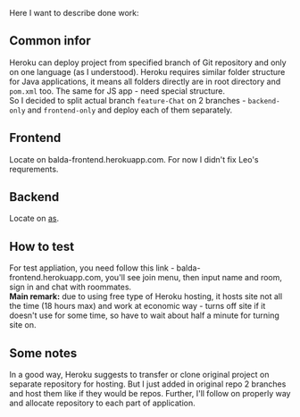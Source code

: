 Here I want to describe done work:

## Common infor
Heroku can deploy project from specified branch of Git repository and only on one language (as I understood).
Heroku requires similar folder structure for Java applications, it means all folders directly are in root directory and `pom.xml` too. The same for JS app - need special structure.   
So I decided to split actual branch `feature-Chat` on 2 branches - `backend-only` and `frontend-only` and deploy each of them separately.

## Frontend 
Locate on balda-frontend.herokuapp.com.
For now I didn't fix Leo's requrements.

## Backend
Locate on [as](balda-play.herokuapp.com). 

## How to test
For test appliation, you need follow this link - balda-frontend.herokuapp.com, you'll see join menu, then input name and room, sign in and chat with roommates.  
**Main remark:** due to using free type of Heroku hosting, it hosts site not all the time (18 hours max) and work at economic way - turns off site if it doesn't use for some time, so have to wait about half a minute for turning site on.

## Some notes
In a good way, Heroku suggests to transfer or clone original project on separate repository for hosting. But I just added in original repo 2 branches and host them like if they would be repos.
Further, I'll follow on properly way and allocate repository to each part of application.